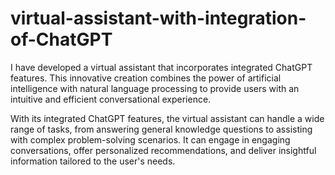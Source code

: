 # virtual-assistant-with-integration-of-ChatGPT

I have developed a virtual assistant that incorporates integrated ChatGPT features. This innovative creation combines the power of artificial intelligence with natural language processing to provide users with an intuitive and efficient conversational experience.

With its integrated ChatGPT features, the virtual assistant can handle a wide range of tasks, from answering general knowledge questions to assisting with complex problem-solving scenarios. It can engage in engaging conversations, offer personalized recommendations, and deliver insightful information tailored to the user's needs.
